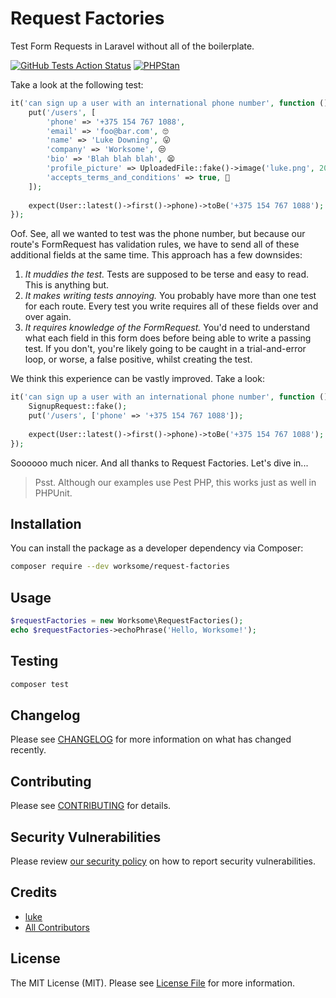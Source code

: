 # Request Factories

Test Form Requests in Laravel without all of the boilerplate.

[![GitHub Tests Action Status](https://img.shields.io/github/workflow/status/worksome/request-factories/run-tests?label=tests)](https://github.com/worksome/envy/actions?query=workflow%3Arun-tests+branch%3Amain)
[![PHPStan](https://github.com/worksome/request-factories/actions/workflows/phpstan.yml/badge.svg)](https://github.com/worksome/envy/actions/workflows/phpstan.yml)

Take a look at the following test:

```php
it('can sign up a user with an international phone number', function () {
    put('/users', [
        'phone' => '+375 154 767 1088',
        'email' => 'foo@bar.com', 🙄
        'name' => 'Luke Downing', 😛
        'company' => 'Worksome', 😒
        'bio' => 'Blah blah blah', 😫
        'profile_picture' => UploadedFile::fake()->image('luke.png', 200, 200), 😭
        'accepts_terms_and_conditions' => true, 🤬
    ]);
    
    expect(User::latest()->first()->phone)->toBe('+375 154 767 1088');
});
```

Oof. See, all we wanted to test was the phone number, but because our route's FormRequest has validation rules, we have to send all of these
additional fields at the same time. This approach has a few downsides:

1. *It muddies the test.* Tests are supposed to be terse and easy to read. This is anything but.
2. *It makes writing tests annoying.* You probably have more than one test for each route. Every test you write requires all of these fields over and over again.
3. *It requires knowledge of the FormRequest.* You'd need to understand what each field in this form does before being able to write a passing test. If you don't, you're likely going to be caught in a trial-and-error loop, or worse, a false positive, whilst creating the test.

We think this experience can be vastly improved. Take a look:

```php
it('can sign up a user with an international phone number', function () {
    SignupRequest::fake();  
    put('/users', ['phone' => '+375 154 767 1088']);
    
    expect(User::latest()->first()->phone)->toBe('+375 154 767 1088');
});
```

Soooooo much nicer. And all thanks to Request Factories. Let's dive in...

> Psst. Although our examples use Pest PHP, this works just as well in PHPUnit.

## Installation

You can install the package as a developer dependency via Composer:

```bash
composer require --dev worksome/request-factories 
```

## Usage

```php
$requestFactories = new Worksome\RequestFactories();
echo $requestFactories->echoPhrase('Hello, Worksome!');
```

## Testing

```bash
composer test
```

## Changelog

Please see [CHANGELOG](CHANGELOG.md) for more information on what has changed recently.

## Contributing

Please see [CONTRIBUTING](.github/CONTRIBUTING.md) for details.

## Security Vulnerabilities

Please review [our security policy](../../security/policy) on how to report security vulnerabilities.

## Credits

- [luke](https://github.com/worksome)
- [All Contributors](../../contributors)

## License

The MIT License (MIT). Please see [License File](LICENSE.md) for more information.

